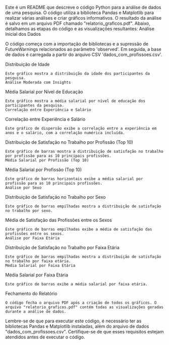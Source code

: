 Este é um README que descreve o código Python para a análise de dados de uma pesquisa. O código utiliza a biblioteca Pandas e Matplotlib para realizar várias análises e criar gráficos informativos. O resultado da análise é salvo em um arquivo PDF chamado "relatorio_graficos.pdf". Abaixo, detalhamos as etapas do código e as visualizações resultantes:
Análise Inicial dos Dados

O código começa com a importação de bibliotecas e a supressão de FutureWarnings relacionados ao parâmetro 'observed'. Em seguida, a base de dados é carregada a partir do arquivo CSV 'dados_com_profissoes.csv'.

Distribuição de Idade

    Este gráfico mostra a distribuição da idade dos participantes da pesquisa.
    Análise Moderada com Insights

Média Salarial por Nível de Educação

    Este gráfico mostra a média salarial por nível de educação dos participantes da pesquisa.
    Correlação entre Experiência e Salário

Correlação entre Experiência e Salário

    Este gráfico de dispersão exibe a correlação entre a experiência em anos e o salário, com a correlação numérica incluída.

Distribuição de Satisfação no Trabalho por Profissão (Top 10)

    Este gráfico de barras mostra a distribuição de satisfação no trabalho por profissão para as 10 principais profissões.
    Média Salarial por Profissão (Top 10)

Média Salarial por Profissão (Top 10)

    Este gráfico de barras horizontais exibe a média salarial por profissão para as 10 principais profissões.
    Análise por Sexo

Distribuição de Satisfação no Trabalho por Sexo

    Este gráfico de barras empilhadas mostra a distribuição de satisfação no trabalho por sexo.

Média de Satisfação das Profissões entre os Sexos

    Este gráfico de barras empilhadas exibe a média de satisfação das profissões entre os sexos.
    Análise por Faixa Etária

Distribuição de Satisfação no Trabalho por Faixa Etária

    Este gráfico de barras empilhadas mostra a distribuição de satisfação no trabalho por faixa etária.
    Média Salarial por Faixa Etária

Média Salarial por Faixa Etária

    Este gráfico de barras exibe a média salarial por faixa etária.

Fechamento do Relatório

    O código fecha o arquivo PDF após a criação de todos os gráficos. O arquivo "relatorio_graficos.pdf" contém todas as visualizações geradas durante a análise de dados.

Lembre-se de que para executar este código, é necessário ter as bibliotecas Pandas e Matplotlib instaladas, além do arquivo de dados "dados_com_profissoes.csv". Certifique-se de que esses requisitos estejam atendidos antes de executar o código.
